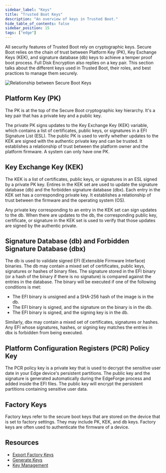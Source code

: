 ```yaml
---
sidebar_label: "Keys"
title: "Trusted Boot Keys"
description: "An overview of keys in Trusted Boot."
hide_table_of_contents: false
sidebar_position: 15
tags: ["edge"]
---
```


All security features of Trusted Boot rely on cryptographic keys. Secure Boot relies on the chain of trust between
Platform Key (PK), Key Exchange Keys (KEK), and signature database (db) keys to achieve a temper proof boot process.
Full Disk Encryption also replies on a key pair. This section talks about the different keys used in Trusted Boot, their
roles, and best practices to manage them securely.

![Relationship between Secure Boot Keys](/clusters_edge_trusted-boot_key-management_key-relationship.webp)

## Platform Key (PK)

The PK is at the top of the Secure Boot cryptographic key hierarchy. It's a key pair that has a private key and a public
key.

The private PK signs updates to the Key Exchange Key (KEK) variable, which contains a list of certificates, public keys,
or signatures in a EFI Signature List (ESL). The public PK is used to verify whether updates to the KEK are signed with
the authentic private key and can be trusted. It establishes a relationship of trust between the platform owner and the
platform firmware. A system can only have one PK.

## Key Exchange Key (KEK)

The KEK is a list of certificates, public keys, or signatures in an ESL signed by a private PK key. Entires in the KEK
set are used to update the signature database (db) and the forbidden signature database (dbx). Each entry in the KEK set
has a corresponding private key. It establishes a relationship of trust between the firmware and the operating system
(OS).

Any private key corresponding to an entry in the KEK set can sign updates to the db. When there are updates to the db,
the corresponding public key, certificate, or signature in the KEK set is used to verify that those updates are signed
by the authentic private.

## Signature Database (db) and Forbidden Signature Database (dbx)

The db is used to validate signed EFI (Extensible Firmware Interface) binaries. The db may contain a mixed set of
certificates, public keys, signatures or hashes of binary files. The signature stored in the EFI binary (or a hash of
the binary if there is no signature) is compared against the entries in the database. The binary will be executed if one
of the following conditions is met:

- The EFI binary is unsigned and a SHA-256 hash of the image is in the db.
- The EFI binary is signed, and the signature on the binary is in the db.
- The EFI binary is signed, and the signing key is in the db.

Similarly, dbx may contain a mixed set of certificates, signatures or hashes. Any EFI whose signatures, hashes, or
signing key matches the entries in dbx is forbidden from being executed.

## Platform Configuration Registers (PCR) Policy Key

The PCR policy key is a private key that is used to decrypt the sensitive user date in your Edge device's persistent
partitions. The public key and the signature is generated automatically during the EdgeForge process and added inside
the EFI files. The public key will encrypt the persistent partitions containing sensitive user data.

## Factory Keys

Factory keys refer to the secure boot keys that are stored on the device that is set to factory settings. They may
include PK, KEK, and db keys. Factory keys are often used to authenticate the firmware of a device.

## Resources

- [Export Factory Keys](./export-keys.md)
- [Generate Keys](./generate-keys.md)
- [Key Management](./key-management.md)
